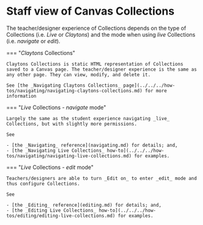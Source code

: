 # Staff view of Canvas Collections

The teacher/designer experience of Collections depends on the type of Collections (i.e. _Live_ or _Claytons_) and the mode when using _live_ Collections (i.e. _navigate_ or _edit_).

=== "_Claytons_ Collections" 

	Claytons Collections is static HTML representation of Collections saved to a Canvas page. The teacher/designer experience is the same as any other page. They can view, modify, and delete it.
	
	See [the _Navigating Claytons Collections_ page](../../../how-tos/navigating/navigating-claytons-collections.md) for more information


=== "_Live_ Collections - _navigate_ mode"

	Largely the same as the student experience navigating _live_ Collections, but with slightly more permissions.
	
	See 

	- [the _Navigating_ reference](navigating.md) for details; and, 
	- [the _Navigating Live Collections_ how-to](../../../how-tos/navigating/navigating-live-collections.md) for examples.

=== "_Live_ Collections - _edit_ mode"

	Teachers/designers are able to turn _Edit on_ to enter _edit_ mode and thus configure Collections.
	
	See
	
	- [the _Editing_ reference](editing.md) for details; and, 
	- [the _Editing Live Collections_ how-to](../../../how-tos/editing/editing-live-collections.md) for examples.
